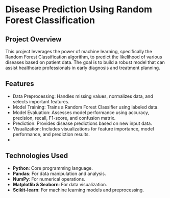 # Disease Prediction Using Random Forest Classification

## Project Overview
This project leverages the power of machine learning, specifically the Random Forest Classification algorithm, to predict the likelihood of various diseases based on patient data. The goal is to build a robust model that can assist healthcare professionals in early diagnosis and treatment planning.

## Features
- Data Preprocessing: Handles missing values, normalizes data, and selects important features.
- Model Training: Trains a Random Forest Classifier using labeled data.
- Model Evaluation: Assesses model performance using accuracy, precision, recall, F1-score, and confusion matrix.
- Prediction: Provides disease predictions based on new input data.
- Visualization: Includes visualizations for feature importance, model performance, and prediction results.
- 
## Technologies Used
- **Python**: Core programming language.
- **Pandas**: For data manipulation and analysis.
- **NumPy**: For numerical operations.
- **Matplotlib & Seaborn**: For data visualization.
- **Scikit-learn**: For machine learning models and preprocessing.

